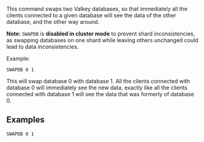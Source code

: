 This command swaps two Valkey databases, so that immediately all the
clients connected to a given database will see the data of the other database, and
the other way around. 

**Note:** `SWAPDB` is **disabled in cluster mode** to prevent shard inconsistencies, 
as swapping databases on one shard while leaving others unchanged could lead to 
data inconsistencies.

Example:

    SWAPDB 0 1

This will swap database 0 with database 1. All the clients connected with database 0 will immediately see the new data, exactly like all the clients connected with database 1 will see the data that was formerly of database 0.

## Examples

```
SWAPDB 0 1
```
